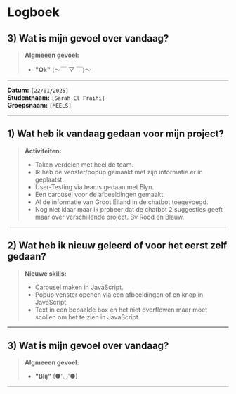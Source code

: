 # Logboek

## 3) Wat is mijn gevoel over vandaag?

> **Algmeeen gevoel:**
>
> - **"Ok"** (～￣ ▽ ￣)～

---

**Datum:** `[22/01/2025]`  
**Studentnaam:** `[Sarah El Fraihi]`  
**Groepsnaam:** `[MEELS]`

---

## 1) Wat heb ik vandaag gedaan voor mijn project?

> **Activiteiten:**
>
> - Taken verdelen met heel de team.
> - Ik heb de venster/popup gemaakt met zijn informatie er in geplaatst.
> - User-Testing via teams gedaan met Elyn.
> - Een carousel voor de afbeeldingen gemaakt.
> - Al de informatie van Groot Eiland in de chatbot toegevoegd.
> - Nog niet klaar maar ik probeer dat de chatbot 2 suggesties geeft maar over verschillende project. Bv Rood en Blauw.

---

## 2) Wat heb ik nieuw geleerd of voor het eerst zelf gedaan?

> **Nieuwe skills:**
>
> - Carousel maken in JavaScript.
> - Popup venster openen via een afbeeldingen of en knop in JavaScript.
> - Text in een bepaalde box en het niet overflowen maar moet scollen om het te zien in JavaScript.

---

## 3) Wat is mijn gevoel over vandaag?

> **Algmeeen gevoel:**
>
> - **"Blij"** (●'◡'●)

---
